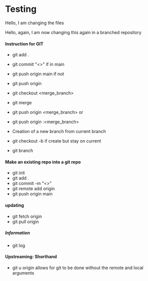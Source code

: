# Testing

Hello, I am changing the files

Hello, again, I am now changing this again in a branched repository


#### Instruction for GIT


- git add .
- git commit "<>"
if in main
- git push origin main
if not 
- git push origin <branch>
- git checkout <merge_branch>
- git merge <branch>
- git push origin <merge_branch>
or
- git push origin <branch>:<merge_branch>

- Creation of a new branch from current branch
- git checkout -b <branch>
if create but stay on current
- git branch <branch>

#### Make an existing repo into a git repo
- git init
- git add .
- git commit -m "<>"
- git remote add origin <https>
- git push origin main

#### updating
- git fetch origin <branch>
- git pull origin <branch>

##### Information
- git log

#### Upstreaming: Shorthand
- git <command> u origin <branch>
allows for git <command> to be done without the remote and local arguments



